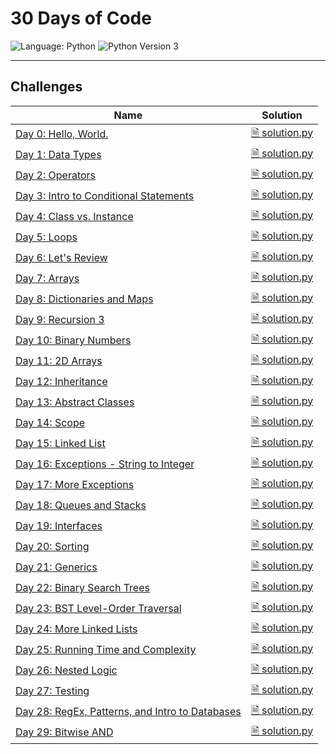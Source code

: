 # 30 Days of Code

![Language: Python](https://img.shields.io/badge/Language-Python-informational?style=flat-square)
![Python Version 3](https://img.shields.io/badge/Python-3-informational?logo=Python&logoColor=ffd343&style=flat-square)

---

## Challenges

| Name | Solution |
|------|----------|
| [Day 0: Hello, World.](https://www.hackerrank.com/challenges/30-hello-world) | [ 🗎 solution.py](./Day%200%20-%20Hello%2C%20World/solution.py) |
| [Day 1: Data Types](https://www.hackerrank.com/challenges/30-data-types) | [ 🗎 solution.py](./Day%201%20-%20Data%20Types/solution.py) |
| [Day 2: Operators](https://www.hackerrank.com/challenges/30-operators) | [ 🗎 solution.py](./Day%202%20-%20Operators/solution.py) |
| [Day 3: Intro to Conditional Statements](https://www.hackerrank.com/challenges/30-conditional-statements) | [ 🗎 solution.py](./Day%203%20-%20Intro%20to%20Conditional%20Statements/solution.py) |
| [Day 4: Class vs. Instance](https://www.hackerrank.com/challenges/30-class-vs-instance) | [ 🗎 solution.py](./Day%204%20-%20Class%20vs.%20Instance/solution.py) |
| [Day 5: Loops](https://www.hackerrank.com/challenges/30-loops) | [ 🗎 solution.py](./Day%205%20-%20Loops/solution.py) |
| [Day 6: Let's Review](https://www.hackerrank.com/challenges/30-review-loop) | [ 🗎 solution.py](./Day%206%20-%20Let%27s%20Review/solution.py) |
| [Day 7: Arrays](https://www.hackerrank.com/challenges/30-arrays) | [ 🗎 solution.py](./Day%207%20-%20Arrays/solution.py) |
| [Day 8: Dictionaries and Maps](https://www.hackerrank.com/challenges/30-dictionaries-and-maps) | [ 🗎 solution.py](./Day%208%20-%20Dictionaries%20and%20Maps/solution.py) |
| [Day 9: Recursion 3](https://www.hackerrank.com/challenges/30-recursion) | [ 🗎 solution.py](./Day%209%20-%20Recursion%203/solution.py) |
| [Day 10: Binary Numbers](https://www.hackerrank.com/challenges/30-binary-numbers) | [ 🗎 solution.py](./Day%2010%20-%20Binary%20Numbers/solution.py) |
| [Day 11: 2D Arrays](https://www.hackerrank.com/challenges/30-2d-arrays) | [ 🗎 solution.py](./Day%2011%20-%202D%20Arrays/solution.py) |
| [Day 12: Inheritance](https://www.hackerrank.com/challenges/30-inheritance) | [ 🗎 solution.py](./Day%2012%20-%20Inheritance/solution.py) |
| [Day 13: Abstract Classes](https://www.hackerrank.com/challenges/30-abstract-classes) | [ 🗎 solution.py](./Day%2013%20-%20Abstract%20Classes/solution.py) |
| [Day 14: Scope](https://www.hackerrank.com/challenges/30-scope) | [ 🗎 solution.py](./Day%2014%20-%20Scope/solution.py) |
| [Day 15: Linked List](https://www.hackerrank.com/challenges/30-linked-list) | [ 🗎 solution.py](./Day%2015%20-%20Linked%20List/solution.py) |
| [Day 16: Exceptions - String to Integer](https://www.hackerrank.com/challenges/30-exceptions-string-to-integer) | [ 🗎 solution.py](./Day%2016%20-%20Exceptions%20-%20String%20to%20Integer/solution.py) |
| [Day 17: More Exceptions](https://www.hackerrank.com/challenges/30-more-exceptions) | [ 🗎 solution.py](./Day%2017%20-%20More%20Exceptions/solution.py) |
| [Day 18: Queues and Stacks](https://www.hackerrank.com/challenges/30-queues-stacks) | [ 🗎 solution.py](./Day%2018%20-%20Queues%20and%20Stacks/solution.py) |
| [Day 19: Interfaces](https://www.hackerrank.com/challenges/30-interfaces) | [ 🗎 solution.py](./Day%2019%20-%20Interfaces/solution.py) |
| [Day 20: Sorting](https://www.hackerrank.com/challenges/30-sorting) | [ 🗎 solution.py](./Day%2020%20-%20Sorting/solution.py) |
| [Day 21: Generics](https://www.hackerrank.com/challenges/30-generics) | [ 🗎 solution.py](./Day%2021%20-%20Generics/solution.py) |
| [Day 22: Binary Search Trees](https://www.hackerrank.com/challenges/30-binary-search-trees) | [ 🗎 solution.py](./Day%2022%20-%20Binary%20Search%20Trees/solution.py) |
| [Day 23: BST Level-Order Traversal](https://www.hackerrank.com/challenges/30-binary-trees) | [ 🗎 solution.py](./Day%2023%20-%20BST%20Level-Order%20Traversal/solution.py) |
| [Day 24: More Linked Lists](https://www.hackerrank.com/challenges/30-linked-list-deletion) | [ 🗎 solution.py](./Day%2024%20-%20More%20Linked%20Lists/solution.py) |
| [Day 25: Running Time and Complexity](https://www.hackerrank.com/challenges/30-running-time-and-complexity) | [ 🗎 solution.py](./Day%2025%20-%20Running%20Time%20and%20Complexity/solution.py) |
| [Day 26: Nested Logic](https://www.hackerrank.com/challenges/30-nested-logic) | [ 🗎 solution.py](./Day%2026%20-%20Nested%20Logic/solution.py) |
| [Day 27: Testing](https://www.hackerrank.com/challenges/30-testing) | [ 🗎 solution.py](./Day%2027%20-%20Testing/solution.py) |
| [Day 28: RegEx, Patterns, and Intro to Databases](https://www.hackerrank.com/challenges/30-regex-patterns) | [ 🗎 solution.py](./Day%2028%20-%20RegEx%2C%20Patterns%2C%20and%20Intro%20to%20Databases/solution.py) |
| [Day 29: Bitwise AND](https://www.hackerrank.com/challenges/30-bitwise-and) | [ 🗎 solution.py](./Day%2029%20-%20Bitwise%20AND/solution.py) |

